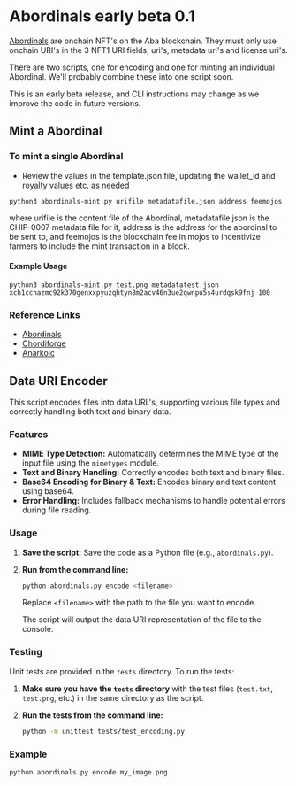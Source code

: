 # Abordinals early beta 0.1

[Abordinals](https://www.abordinals.com/) are onchain NFT's on the Aba blockchain. They must only use onchain URI's in the 3 NFT1 URI fields, uri's, metadata uri's and license uri's.

There are two scripts, one for encoding and one for minting an individual Abordinal. We'll probably combine these into one script soon.

This is an early beta release, and CLI instructions may change as we improve the code in future versions.

## Mint a Abordinal

### To mint a single Abordinal

- Review the values in the template.json file, updating the wallet_id and royalty values etc. as needed

```
python3 abordinals-mint.py urifile metadatafile.json address feemojos
```

where urifile is the content file of the Abordinal, metadatafile.json is the CHIP-0007 metadata file for it, address is the address for the abordinal to be sent to, and feemojos is the blockchain fee in mojos to incentivize farmers to include the mint transaction in a block.

#### Example Usage

```
python3 abordinals-mint.py test.png metadatatest.json xch1cchazmc92k370genxxpyuzqhtyn8m2acv46n3ue2qwnpu5s4urdqsk9fnj 100
```

### Reference Links

- [Abordinals](https://www.abordinals.com/)
- [Chordiforge](https://www.chordifun.com/)
- [Anarkoic](https://www.anarkoic.com/)

## Data URI Encoder

This script encodes files into data URL's, supporting various file types and correctly handling both text and binary data.

### Features

- **MIME Type Detection:** Automatically determines the MIME type of the input file using the `mimetypes` module.
- **Text and Binary Handling:** Correctly encodes both text and binary files.
- **Base64 Encoding for Binary & Text:** Encodes binary and text content using base64.
- **Error Handling:** Includes fallback mechanisms to handle potential errors during file reading.

### Usage

1.  **Save the script:** Save the code as a Python file (e.g., `abordinals.py`).
2.  **Run from the command line:**

    ```bash
    python abordinals.py encode <filename>
    ```

    Replace `<filename>` with the path to the file you want to encode.

    The script will output the data URI representation of the file to the console.

### Testing

Unit tests are provided in the `tests` directory. To run the tests:

1.  **Make sure you have the `tests` directory** with the test files (`test.txt`, `test.png`, etc.) in the same directory as the script.
2.  **Run the tests from the command line:**

    ```bash
    python -m unittest tests/test_encoding.py
    ```

### Example

```bash
python abordinals.py encode my_image.png
```
